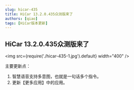 ```yaml
---
slug: hicar-435
title: HiCar 13.2.0.435众测版来了
authors: [qiao]
tags: [HiCar版本更新]
---
```


## HiCar 13.2.0.435众测版来了

<img
  src={require('./hicar-435-1.jpg').default}
  width="400" 
/>

主要更新点：

1. 智慧语音支持多意图，也就是一句话多个指令。
2. 更新【更多应用】中的应用。

## 


